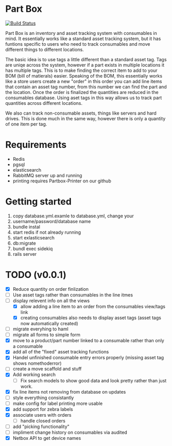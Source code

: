 # Part Box

[![Build Status](https://travis-ci.org/WPR-Engineering/part-box.svg?branch=master)](https://travis-ci.org/WPR-Engineering/part-box)

Part Box is an inventory and asset tracking system with consumables in mind. It essentially works like a standard asset tracking system, but it has funtions specific to
users who need to track consumables and move different things to different locations.

The basic idea is to use tags a little different than a standard asset tag. Tags are uniqe across the system, however if a part exists in multiple locations
it has multiple tags. This is to make finding the correct item to add to your BOM (bill of matierals) easier. Speaking of the BOM, this essentially works like a store
users create a new "order" in this order you can add line items that contain an asset tag number, from this number we can find the part and the location. Once the order is finalized the quantities are reduced in the consumables database. Using aset tags in this way allows us to track part quantities across different locations.

We also can track non-consumable assets, things like servers and hard drives. This is done much in the same way, however there is only a quantity of one item per tag.

# Requirements

- Redis
- pgsql
- elasticsearch
- RabbitMQ server up and running
- printing requires Partbox-Printer on our github

# Getting started
1. copy database.yml.examle to database.yml, change your
2. username/password/database name
3. bundle instal
4. start redis if not already running
5. start exlasticsearch
6. db:migrate
7. bundl exec sidekiq
8. rails server

# TODO (v0.0.1)

- [x] Reduce quantity on order finlization
- [ ] Use asset tags rather than consumables in the line itmes
- [ ] display relevent info on all the views
  - [x] allow adding a line item to an order from the consumables view/tags link
  - [x] creating consumables also needs to display asset tags (asset tags now automatically created)
- [ ] migrate everyhing to haml
- [ ] migrate all forms to simple form
- [x] move to a product/part number linked to a consumable rather than only a consumable
- [x] add all of the "fixed" asset tracking functions
- [x] Handel unfinished consumable entry errors properly (missing asset tag shows nomethoderror)
- [ ] create a move scaffold and stuff
- [x] Add working search
  - [ ] Fix search models to show good data and look pretty rather than just work.
- [x] fix line items not removing from database on updates
- [ ] style everything consistantly
- [ ] make config for label printing more usable
- [x] add support for zebra labels
- [x] associate users with orders
  - [ ] handle closed orders
- [ ] add "picking functionality"
- [ ] impliment change history on consumables via audited
- [x] Netbox API to get device names
